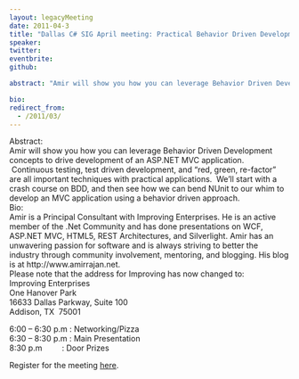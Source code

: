 ```yaml
---
layout: legacyMeeting
date: 2011-04-3
title: "Dallas C# SIG April meeting: Practical Behavior Driven Development and ASP.NET MVC"
speaker:
twitter:
eventbrite:
github:

abstract: "Amir will show you how you can leverage Behavior Driven Development concepts to drive development of an ASP.NET MVC application. &nbsp;Continuous testing, test driven development, and &#8220;red, green, re-factor&#8221; are all important techniques with practical applications. &nbsp;We&#8217;ll start with a crash course on BDD, and then see how we can bend NUnit to our whim to develop an MVC application using a behavior driven approach."

bio:
redirect_from:
  - /2011/03/
---
```


<div id="_mcePaste">Abstract:</div>
<div id="_mcePaste">Amir will show you how you can leverage Behavior Driven Development concepts to drive development of an ASP.NET MVC application. &nbsp;Continuous testing, test driven development, and &#8220;red, green, re-factor&#8221; are all important techniques with practical applications. &nbsp;We&#8217;ll start with a crash course on BDD, and then see how we can bend NUnit to our whim to develop an MVC application using a behavior driven approach.</div>
<div id="_mcePaste">Bio:</div>
<div id="_mcePaste">Amir is a Principal Consultant with Improving Enterprises. He is an active member of the .Net Community and has done presentations on WCF, ASP.NET MVC, HTML5, REST Architectures, and Silverlight. Amir has an unwavering passion for software and is always striving to better the industry through community involvement, mentoring, and blogging. His blog is at http://www.amirrajan.net.</div>
<div id="_mcePaste">Please note that the address for Improving has now changed to:</div>
<div id="_mcePaste">Improving Enterprises</div>
<div id="_mcePaste">One Hanover Park</div>
<div id="_mcePaste">16633 Dallas Parkway, Suite 100</div>
<div id="_mcePaste">Addison, TX &nbsp;75001<p></p>
<p>6:00 &#8211; 6:30 p.m : Networking/Pizza<br />
6:30 &#8211; 8:30 p.m : Main Presentation<br />
8:30 p.m &nbsp; &nbsp; &nbsp; &nbsp; : Door Prizes</p>
</div>
<div>
Register for the meeting <a href="http://www.eventbrite.com/event/1474402979" target="_blank">here</a>.</div>

